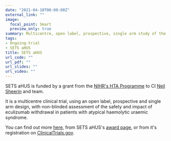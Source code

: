 ```yaml
---
date: "2021-04-10T00:00:00Z"
external_link: ""
image:
  focal_point: Smart
  preview_only: true
summary: Multicentre, open label, prospective, single arm study of the safety and impact of eculizumab withdrawal in patients with atypical haemolytic uraemic syndrome
tags:
- Ongoing-trial
- SETS aHUS
title: SETS aHUS
url_code: ""
url_pdf: ""
url_slides: ""
url_video: ""
---
```


SETS aHUS is funded by a grant from the [NIHR's HTA Programme](https://www.nihr.ac.uk/explore-nihr/funding-programmes/health-technology-assessment.htm) to CI [Neil Sheerin](https://www.ncl.ac.uk/medical-sciences/people/profile/neilsheerin.html) and team.

It is a multicentre clinical trial, using an open label, prospective and single arm design, with non-blinded assessment of the safety and impact of eculizumab withdrawal in patients with atypical haemolytic uraemic syndrome.

You can find out more [here](https://www.atypicalhus.co.uk/clinical-trials/sets-ahus-2/), from SETS aHUS's [award page](https://fundingawards.nihr.ac.uk/award/15/130/94), or from it's registration on [ClinicalTrials.gov](https://clinicaltrials.gov/ct2/show/NCT00838513).
